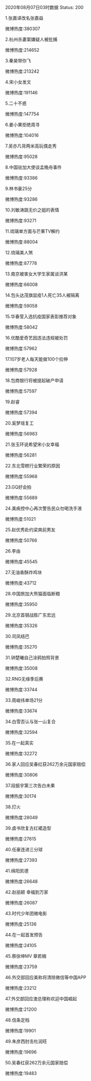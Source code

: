 2020年08月07日03时数据
Status: 200

1.张嘉译改名张嘉益

微博热度:380307

2.杭州杀妻案嫌疑人被批捕

微博热度:214652

3.秦昊带你飞

微博热度:213242

4.宋小女发文

微博热度:191146

5.二十不惑

微博热度:147754

6.姜小果拒绝周寻

微博热度:104016

7.吴亦凡背两米高玩偶走秀

微博热度:95028

8.中国驻加大使谈孟晚舟事件

微博热度:93386

9.林书豪25分

微博热度:93286

10.刘敏涛跳无价之姐的表情

微博热度:93271

11.琉璃单方面与芒果TV解约

微博热度:88004

12.琉璃美人煞

微博热度:87778

13.南京被害女大学生家属谈洪某

微博热度:66008

14.包头达茂旗鼠疫1人死亡35人被隔离

微博热度:59058

15.华春莹入选抗疫国家表彰推荐对象

微博热度:58042

16.优酷爱奇艺因违法违规被处罚

微博热度:57962

17.107岁老人每天能做100个拉伸

微博热度:57928

18.包商银行将被提起破产申请

微博热度:57597

19.赵睿

微博热度:57394

20.奚梦瑶复工

微博热度:56983

21.张玉环说希望宋小女幸福

微博热度:56281

22.东北雪糕行业繁荣的原因

微博热度:55968

23.GQ好会拍

微博热度:55689

24.美疾控中心再次警告民众勿喝洗手液

微博热度:51021

25.赵优秀赴约梁爽前男友

微博热度:50766

26.李由

微博热度:45545

27.无油香酥炸鸡块

微博热度:43712

28.中国旅加大熊猫面临断粮

微博热度:35950

29.北京首钢战胜广东宏远

微博热度:35326

30.司凤结巴

微博热度:35270

31.钟楚曦自己涂鸦拍照背景

微博热度:35008

32.RNG无缘季后赛

微博热度:33744

33.周峻纬单场21分

微博热度:33674

34.白雪否认与张一山复合

微博热度:32594

35.在一起真实

微博热度:32272

36.家人回应吴春红获262万余元国家赔偿

微博热度:30806

37.段振宇第三次告白未果

微博热度:30174

38.灯火

微博热度:28049

39.虞书欣复古红裙造型

微博热度:27615

40.任豪连进三分球

微博热度:27393

41.绵阳凯德

微博热度:26648

42.赵丽颖 幸福到万家

微博热度:26087

43.时代少年团微电影

微博热度:25136

44.在一起首发预告

微博热度:24105

45.蔡徐坤MV 章若楠

微博热度:23759

46.外交部回应美称将清除微信等中国APP

微博热度:23212

47.外交部回应澳总理称欢迎中国崛起

微博热度:21200

48.信条定档

微博热度:19901

49.朱彦西肘击杜润旺

微博热度:19696

50.吴春红获262万余元国家赔偿

微博热度:19483

